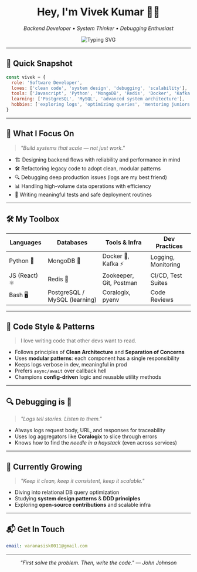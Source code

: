 <!--
![Black and White Simple Project Manager LinkedIn Banner](https://github.com/user-attachments/assets/a3d57b8c-0f52-4bd1-b773-8c447f6cf99a)
-->
<h1 align="center">Hey, I'm Vivek Kumar 👨‍💻</h1>
<p align="center">
  <em>Backend Developer • System Thinker • Debugging Enthusiast</em>
</p>

<p align="center">
  <img src="https://readme-typing-svg.herokuapp.com?font=Fira+Code&weight=500&size=24&pause=1000&center=true&vCenter=true&width=435&lines=Writing+scalable+systems+💻;Loving+debugging+and+logs+🔍;Clean+code+or+no+code+🔥" alt="Typing SVG" />
</p>

---

## 🚀 Quick Snapshot

```js
const vivek = {
  role: 'Software Developer',
  loves: ['clean code', 'system design', 'debugging', 'scalability'],
  tools: ['Javascript', 'Python', 'MongoDB', 'Redis', 'Docker', 'Kafka'],
  learning: ['PostgreSQL', 'MySQL', 'advanced system architecture'],
  hobbies: ['exploring logs', 'optimizing queries', 'mentoring juniors']
}
```

---

## 🧠 What I Focus On

> _"Build systems that scale — not just work."_

- 🏗 Designing backend flows with reliability and performance in mind  
- 🛠 Refactoring legacy code to adopt clean, modular patterns  
- 🔍 Debugging deep production issues (logs are my best friend)  
- 📊 Handling high-volume data operations with efficiency  
- 🧪 Writing meaningful tests and safe deployment routines  

---

## 🛠 My Toolbox

| Languages   | Databases        | Tools & Infra           | Dev Practices       |
|------------|------------------|--------------------------|---------------------|
| Python 🐍   | MongoDB 🍃        | Docker 🐳, Kafka ⚡       | Logging, Monitoring |
| JS (React) ⚛️ | Redis 🚀          | Zookeeper, Git, Postman | CI/CD, Test Suites  |
| Bash 🖥️     | PostgreSQL / MySQL (learning) | Coralogix, pyenv     | Code Reviews        |

---

## 🧩 Code Style & Patterns

> I love writing code that other devs want to read.

- Follows principles of **Clean Architecture** and **Separation of Concerns**
- Uses **modular patterns**: each component has a single responsibility
- Keeps logs verbose in dev, meaningful in prod
- Prefers `async/await` over callback hell
- Champions **config-driven** logic and reusable utility methods


---

## 🔍 Debugging is 🔑
> _"Logs tell stories. Listen to them."_  

- Always logs request body, URL, and responses for traceability
- Uses log aggregators like **Coralogix** to slice through errors
- Knows how to find the *needle in a haystack* (even across services)

---

## 🌱 Currently Growing
> _"Keep it clean, keep it consistent, keep it scalable."_  

- Diving into relational DB query optimization
- Studying **system design patterns** & **DDD principles**
- Exploring **open-source contributions** and scalable infra

---

## 📬 Get In Touch

```yaml
email: varanasisk0011@gmail.com
```

---

<p align="center"><em>"First solve the problem. Then, write the code." — John Johnson</em></p>

